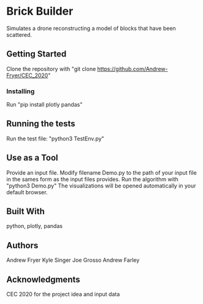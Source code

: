 # Brick Builder

Simulates a drone reconstructing a model of blocks that have been scattered.

## Getting Started

Clone the repository with "git clone https://github.com/Andrew-Fryer/CEC_2020"

### Installing

Run "pip install plotly pandas"

## Running the tests

Run the test file: "python3 TestEnv.py"

## Use as a Tool

Provide an input file. Modify filename Demo.py to the path of your input file in the sames form as the input files provides. 
Run the algorithm with "python3 Demo.py"
The visualizations will be opened automatically in your default browser.

## Built With

python, plotly, pandas

## Authors

Andrew Fryer
Kyle Singer
Joe Grosso
Andrew Farley

## Acknowledgments

CEC 2020 for the project idea and input data